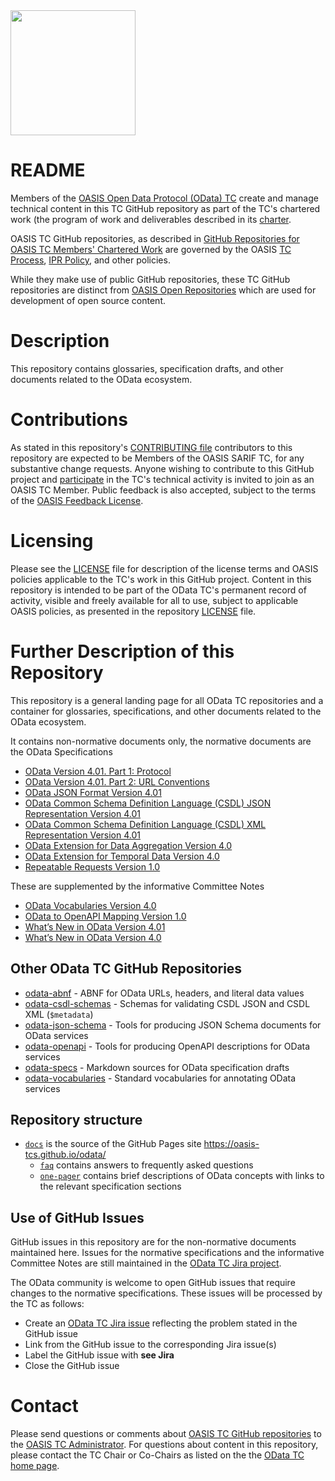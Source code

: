 <img src="/Converted-PNG.png" width="200">

# README

Members of the [OASIS Open Data Protocol (OData) TC](https://www.oasis-open.org/committees/odata) 
create and manage technical content in this TC GitHub repository as part of the TC's 
chartered work (the program of work and deliverables described in its 
[charter](https://www.oasis-open.org/committees/odata/charter.php).

OASIS TC GitHub repositories, as described in 
[GitHub Repositories for OASIS TC Members' Chartered Work](https://www.oasis-open.org/resources/tcadmin/github-repositories-for-oasis-tc-members-chartered-work)
are governed by the OASIS [TC Process](https://www.oasis-open.org/policies-guidelines/tc-process), 
[IPR Policy](https://www.oasis-open.org/policies-guidelines/ipr), and other policies.  

While they make use of public GitHub repositories, these TC GitHub repositories are distinct from
[OASIS Open Repositories](https://www.oasis-open.org/resources/open-repositories) which are 
used for development of open source content.

# Description

This repository contains glossaries, specification drafts, and other documents related to 
the OData ecosystem. 

# Contributions

As stated in this repository's [CONTRIBUTING file](https://github.com/oasis-tcs/odata/blob/master/CONTRIBUTING.md)
contributors to this repository are expected to be Members of the OASIS SARIF TC, for any 
substantive change requests.  Anyone wishing to contribute to this GitHub project and
[participate](https://www.oasis-open.org/join/participation-instructions)
in the TC's technical activity is invited to join as an OASIS TC Member.
Public feedback is also accepted, subject to the terms of the
[OASIS Feedback License](https://www.oasis-open.org/policies-guidelines/ipr#appendixa).

# Licensing

Please see the [LICENSE](https://github.com/oasis-tcs/odata/blob/master/LICENSE.md)
file for description of the license terms and OASIS policies applicable to the TC's work 
in this GitHub project. Content in this repository is intended to be part of the
OData TC's permanent record of activity, visible and freely available for all to use, 
subject to applicable OASIS policies, as presented in the repository 
[LICENSE](https://github.com/oasis-tcs/odata/blob/master/LICENSE.md) file.

# Further Description of this Repository

This repository is a general landing page for all OData TC repositories and a container for glossaries, specifications, and other documents related to the OData ecosystem.

It contains non-normative documents only, the normative documents are the OData Specifications
- [OData Version 4.01. Part 1: Protocol](https://docs.oasis-open.org/odata/odata/v4.01/odata-v4.01-part1-protocol.html)
- [OData Version 4.01. Part 2: URL Conventions](https://docs.oasis-open.org/odata/odata/v4.01/odata-v4.01-part2-url-conventions.html)
- [OData JSON Format Version 4.01](http://docs.oasis-open.org/odata/odata-json-format/v4.01/odata-json-format-v4.01.html)
- [OData Common Schema Definition Language (CSDL) JSON Representation Version 4.01](http://docs.oasis-open.org/odata/odata-csdl-json/v4.01/odata-csdl-json-v4.01.html)
- [OData Common Schema Definition Language (CSDL) XML Representation Version 4.01](http://docs.oasis-open.org/odata/odata-csdl-json/v4.01/odata-csdl-xml-v4.01.html)
- [OData Extension for Data Aggregation Version 4.0](http://docs.oasis-open.org/odata/odata-data-aggregation-ext/v4.0/odata-data-aggregation-ext-v4.0.html)
- [OData Extension for Temporal Data Version 4.0](http://docs.oasis-open.org/odata/odata-temporal-ext/v4.0/odata-temporal-ext-v4.0.html)
- [Repeatable Requests Version 1.0](https://docs.oasis-open.org/odata/repeatable-requests/v1.0/repeatable-requests-v1.0.html)

These are supplemented by the informative Committee Notes
- [OData Vocabularies Version 4.0](http://docs.oasis-open.org/odata/odata-vocabularies/v4.0/odata-vocabularies-v4.0.html)
- [OData to OpenAPI Mapping Version 1.0](http://docs.oasis-open.org/odata/odata-openapi/v1.0/odata-openapi-v1.0.html)
- [What’s New in OData Version 4.01](http://docs.oasis-open.org/odata/new-in-odata/v4.01/new-in-odata-v4.01.html)
- [What’s New in OData Version 4.0](http://docs.oasis-open.org/odata/new-in-odata/v4.0/new-in-odata-v4.0.html)

## Other OData TC GitHub Repositories
- [odata-abnf](https://github.com/oasis-tcs/odata-abnf) - ABNF for OData URLs, headers, and literal data values
- [odata-csdl-schemas](https://github.com/oasis-tcs/odata-csdl-schemas) - Schemas for validating CSDL JSON and CSDL XML (`$metadata`) 
- [odata-json-schema](https://github.com/oasis-tcs/odata-csdl-schemas) - Tools for producing JSON Schema documents for OData services 
- [odata-openapi](https://github.com/oasis-tcs/odata-openapi) - Tools for producing OpenAPI descriptions for OData services
- [odata-specs](https://github.com/oasis-tcs/odata-specs) - Markdown sources for OData specification drafts
- [odata-vocabularies](https://github.com/oasis-tcs/odata-vocabularies) - Standard vocabularies for annotating OData services

## Repository structure
- [`docs`](docs) is the source of the GitHub Pages site https://oasis-tcs.github.io/odata/ 
  - [`faq`](docs/faq) contains answers to frequently asked questions
  - [`one-pager`](docs/one-pager) contains brief descriptions of OData concepts with links to the relevant specification sections

## Use of GitHub Issues
GitHub issues in this repository are for the non-normative documents maintained here. Issues for the normative specifications and the informative Committee Notes are still maintained in the [OData TC Jira project](https://issues.oasis-open.org/projects/ODATA/issues).

The OData community is welcome to open GitHub issues that require changes to the normative specifications. These issues will be processed by the TC as follows:
- Create an [OData TC Jira issue](https://issues.oasis-open.org/projects/ODATA/issues) reflecting the problem stated in the GitHub issue
- Link from the GitHub issue to the corresponding Jira issue(s)
- Label the GitHub issue with **see Jira**
- Close the GitHub issue

# Contact

Please send questions or comments about 
[OASIS TC GitHub repositories](https://www.oasis-open.org/resources/tcadmin/github-repositories-for-oasis-tc-members-chartered-work)
to the [OASIS TC Administrator](mailto:tc-admin@oasis-open.org).  For questions about 
content in this repository, please contact the TC Chair or Co-Chairs as listed on the 
the [OData TC home page](https://www.oasis-open.org/committees/odata/). 
